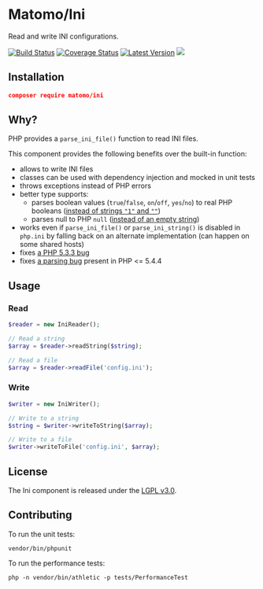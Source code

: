 # Matomo/Ini

Read and write INI configurations.

[![Build Status](https://img.shields.io/travis/matomo-org/component-ini.svg?style=flat-square)](https://travis-ci.org/matomo-org/component-ini)
[![Coverage Status](https://img.shields.io/coveralls/matomo-org/component-ini/master.svg?style=flat-square)](https://coveralls.io/r/matomo-org/component-ini?branch=master)
[![Latest Version](https://img.shields.io/github/release/matomo-org/component-ini.svg?style=flat-square)](https://packagist.org/packages/matomo/component-ini)
[![](https://img.shields.io/packagist/dm/matomo/ini.svg?style=flat-square)](https://packagist.org/packages/matomo/ini)

## Installation

```json
composer require matomo/ini
```

## Why?

PHP provides a `parse_ini_file()` function to read INI files.

This component provides the following benefits over the built-in function:

- allows to write INI files
- classes can be used with dependency injection and mocked in unit tests
- throws exceptions instead of PHP errors
- better type supports:
    - parses boolean values (`true`/`false`, `on`/`off`, `yes`/`no`) to real PHP
      booleans ([instead of strings `"1"` and `""`](http://3v4l.org/JuvOT))
    - parses null to PHP `null` ([instead of an empty string](http://3v4l.org/KSoj2))
- works even if `parse_ini_file()` or `parse_ini_string()` is disabled in `php.ini` by falling back on an alternate
  implementation (can happen on some shared hosts)
- fixes [a PHP 5.3.3 bug](http://3v4l.org/jD1Lh)
- fixes [a parsing bug](http://3v4l.org/m24cT) present in PHP <= 5.4.4

## Usage

### Read

```php
$reader = new IniReader();

// Read a string
$array = $reader->readString($string);

// Read a file
$array = $reader->readFile('config.ini');
```

### Write

```php
$writer = new IniWriter();

// Write to a string
$string = $writer->writeToString($array);

// Write to a file
$writer->writeToFile('config.ini', $array);
```

## License

The Ini component is released under the [LGPL v3.0](http://choosealicense.com/licenses/lgpl-3.0/).

## Contributing

To run the unit tests:

```
vendor/bin/phpunit
```

To run the performance tests:

```
php -n vendor/bin/athletic -p tests/PerformanceTest
```
